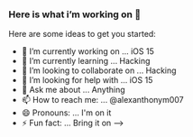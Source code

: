 ### Here is what i’m working on 👋


Here are some ideas to get you started:

- 🔭 I’m currently working on ... iOS 15
- 🌱 I’m currently learning ... Hacking
- 👯 I’m looking to collaborate on ... Hacking 
- 🤔 I’m looking for help with ... iOS 15
- 💬 Ask me about ... Anything 
- 📫 How to reach me: ... @alexanthonym007
- 😄 Pronouns: ... I'm on it
- ⚡ Fun fact: ... Bring it on
-->
